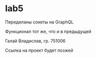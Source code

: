 # lab5

Переделаны сокеты на GraphQL

Функционал тот же, что и в предыдущей

Галай Владислав, гр. 751006

Ссылка на проект будет позжей
 
